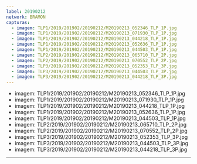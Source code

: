 ```yaml
---
label: 20190212
network: BRAMON
capturas:
  - imagem: TLP1/2019/201902/20190212/M20190213_052346_TLP_1P.jpg
  - imagem: TLP1/2019/201902/20190212/M20190213_071930_TLP_1P.jpg
  - imagem: TLP1/2019/201902/20190212/M20190213_044218_TLP_1P.jpg
  - imagem: TLP1/2019/201902/20190212/M20190213_052636_TLP_1P.jpg
  - imagem: TLP1/2019/201902/20190212/M20190213_044503_TLP_1P.jpg
  - imagem: TLP2/2019/201902/20190212/M20190213_065710_TLP_2P.jpg
  - imagem: TLP2/2019/201902/20190212/M20190213_070552_TLP_2P.jpg
  - imagem: TLP3/2019/201902/20190212/M20190213_052353_TLP_3P.jpg
  - imagem: TLP3/2019/201902/20190212/M20190213_044503_TLP_3P.jpg
  - imagem: TLP3/2019/201902/20190212/M20190213_044218_TLP_3P.jpg
---
```

  - imagem: TLP1/2019/201902/20190212/M20190213_052346_TLP_1P.jpg
  - imagem: TLP1/2019/201902/20190212/M20190213_071930_TLP_1P.jpg
  - imagem: TLP1/2019/201902/20190212/M20190213_044218_TLP_1P.jpg
  - imagem: TLP1/2019/201902/20190212/M20190213_052636_TLP_1P.jpg
  - imagem: TLP1/2019/201902/20190212/M20190213_044503_TLP_1P.jpg
  - imagem: TLP2/2019/201902/20190212/M20190213_065710_TLP_2P.jpg
  - imagem: TLP2/2019/201902/20190212/M20190213_070552_TLP_2P.jpg
  - imagem: TLP3/2019/201902/20190212/M20190213_052353_TLP_3P.jpg
  - imagem: TLP3/2019/201902/20190212/M20190213_044503_TLP_3P.jpg
  - imagem: TLP3/2019/201902/20190212/M20190213_044218_TLP_3P.jpg
---
